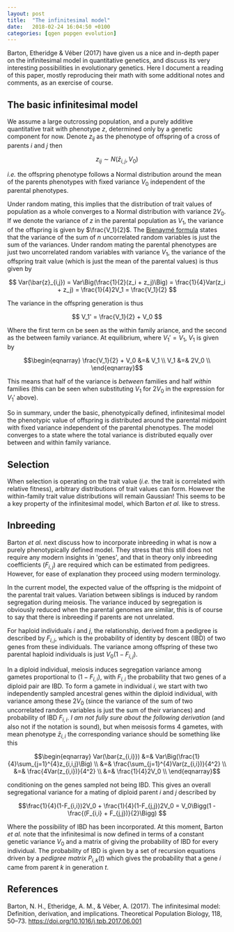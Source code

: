 ```yaml
---
layout: post
title:  "The infinitesimal model"
date:   2018-02-24 16:04:50 +0100
categories: [qgen popgen evolution]
---
```


Barton, Etheridge & Véber (2017) have given us a nice and in-depth paper on the infinitesimal model in quantitative genetics, and discuss its very interesting possibilities in evolutionary genetics. Here I document a reading of this paper, mostly reproducing their math with some additional notes and comments, as an exercise of course.

## The basic infinitesimal model

We assume a large outcrossing population, and a purely additive quantitative trait with phenotype $z$, determined only by a genetic component for now. Denote $z_{ij}$ as the phenotype of offspring of a cross of parents $i$ and $j$ then

$$ z_{ij} \sim N(\bar{z}_{i,j}, V_0) $$

*i.e.* the offspring phenotype follows a Normal distribution around the mean of the parents phenotypes with fixed variance $V_0$ independent of the parental phenotypes.

Under random mating, this implies that the distribution of trait values of population as a whole converges to a Normal distribution with variance $2V_0$. If we denote the variance of $z$ in the parental population as $V_1$, the variance of the offspring is given by $\frac{V_1}{2}$. The [Bienaymé formula](https://en.wikipedia.org/wiki/Sum_of_normally_distributed_random_variables) states that the variance of the sum of $n$ uncorrelated random variables is just the sum of the variances. Under random mating the parental phenotypes are just two uncorrelated random variables with variance $V_1$, the variance of the offspring trait value (which is just the mean of the parental values) is thus given by

$$ Var(\bar{z}_{i,j}) = Var\Big(\frac{1}{2}(z_i + z_j)\Big) = \frac{1}{4}Var(z_i + z_j) = \frac{1}{4}2V_1 = \frac{V_1}{2} $$

The variance in the offspring generation is thus

$$ V_1' = \frac{V_1}{2} + V_0 $$  

Where the first term cn be seen as the within family ariance, and the second as the between family variance. At equilibrium, where $V_1' = V_1$, $V_1$ is given by

$$\begin{eqnarray}
\frac{V_1}{2} + V_0 &=& V_1  \\
                V_1 &=& 2V_0 \\
\end{eqnarray}$$

This means that half of the variance is *between* families and half *within* families (this can be seen when substituting $V_1$ for $2V_0$ in the expression for $V_1'$ above).

So in summary, under the basic, phenotypically defined, infinitesimal model the phenotypic value of offspring is distributed around the parental midpoint with fixed variance independent of the parental phenotypes. The model converges to a state where the total variance is distributed equally over between and within family variance.

## Selection

When selection is operating on the trait value (*i.e.* the trait is correlated with relative fitness), arbitrary distributions of trait values can form. However the within-family trait value distributions will remain Gaussian! This seems to be a key property of the infinitesimal model, which Barton *et al.* like to stress.

## Inbreeding

Barton *et al.* next discuss how to incorporate inbreeding in what is now a purely phenotypically defined model. They stress that this still does not require any modern insights in 'genes', and that in theory only inbreeding coefficients ($F_{i,j}$) are required which can be estimated from pedigrees. However, for ease of explanation they proceed using modern terminology.

In the current model, the expected value of the offspring is the midpoint of the parental trait values. Variation between siblings is induced by random segregation during meiosis. The variance induced by segregation is obviously reduced when the parental genomes are similar, this is of course to say that there is inbreeding if parents are not unrelated.

For haploid individuals $i$ and $j$, the relationship, derived from a pedigree is described by $F_{i,j}$, which is the probability of identity by descent (IBD) of two genes from these individuals. The variance among offspring of these two parental haploid individuals is just $V_0(1-F_{i,j})$.

In a diploid individual, meiosis induces segregation variance among gametes proportional to $(1-F_{i,i})$, with $F_{i,i}$ the probability that two genes of a diploid pair are IBD. To form a gamete in individual $i$, we start with two independently sampled ancestral genes within the diploid individual, with variance among these $2V_0$ (since the variance of the sum of two uncorrelated random variables is just the sum of their variances) and probability of IBD $F_{i,i}$. *I am not fully sure about the following derivation* (and also not if the notation is sound), but when meisosis forms 4 gametes, with mean phenotype $\bar{z}_{i,i}$ the corresponding variance should be something like this

$$\begin{eqnarray}
Var(\bar{z_{i,i}}) &=& Var\Big(\frac{1}{4}\sum_{j=1}^{4}z_{i,i,j}\Big) \\
                   &=& \frac{\sum_{j=1}^{4}Var(z_{i,i})}{4^2} \\
                   &=& \frac{4Var(z_{i,i})}{4^2} \\
                   &=& \frac{1}{4}2V_0 \\
\end{eqnarray}$$

conditioning on the genes sampled not being IBD. This gives an overall segregational variance for a mating of diploid parent $i$ and $j$ described by

$$\frac{1}{4}(1-F_{i,i})2V_0 + \frac{1}{4}(1-F_{j,j})2V_0 =
V_0\Bigg(1 - \frac{(F_{i,i} + F_{j,j})}{2}\Bigg) $$

Where the possibility of IBD has been incorporated. At this moment, Barton *et al.* note that the infinitesimal is now defined in terms of a constant genetic variance $V_0$ and a matrix of giving the probability of IBD for every individual. The probability of IBD is given by a set of recursion equations driven by a *pedigree matrix* $P_{i,k}(t)$ which gives the probability that a gene $i$ came from parent $k$ in generation $t$.

## References

Barton, N. H., Etheridge, A. M., & Véber, A. (2017). The infinitesimal model: Definition, derivation, and implications. Theoretical Population Biology, 118, 50–73. https://doi.org/10.1016/j.tpb.2017.06.001
